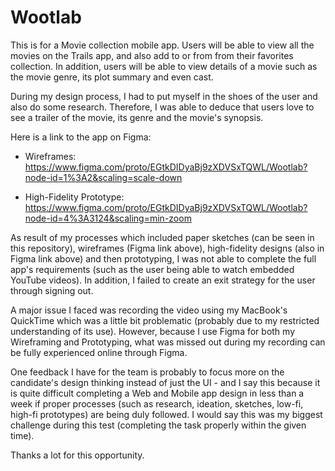# Wootlab

This is for a Movie collection mobile app. Users will be able to view all the movies on the Trails app, and also add to or from from their favorites collection. In addition, users will be able to view details of a movie such as the movie genre, its plot summary and even cast.

During my design process, I had to put myself in the shoes of the user and also do some research. Therefore, I was able to deduce that users love to see a trailer of the movie, its genre and the movie's synopsis.

Here is a link to the app on Figma:

- Wireframes: https://www.figma.com/proto/EGtkDIDyaBj9zXDVSxTQWL/Wootlab?node-id=1%3A2&scaling=scale-down

- High-Fidelity Prototype: https://www.figma.com/proto/EGtkDIDyaBj9zXDVSxTQWL/Wootlab?node-id=4%3A3124&scaling=min-zoom

As result of my processes which included paper sketches (can be seen in this repository), wireframes (Figma link above), high-fidelity designs (also in Figma link above) and then prototyping, I was not able to complete the full app's requirements (such as the user being able to watch embedded YouTube videos). In addition, I failed to create an exit strategy for the user through signing out.

A major issue I faced was recording the video using my MacBook's QuickTime which was a little bit problematic (probably due to my restricted understanding of its use). However, because I use Figma for both my Wireframing and Prototyping, what was missed out during my recording can be fully experienced online through Figma.

One feedback I have for the team is probably to focus more on the candidate's design thinking instead of just the UI - and I say this because it is quite difficult completing a Web and Mobile app design in less than a week if proper processes (such as research, ideation, sketches, low-fi, high-fi prototypes) are being duly followed. I would say this was my biggest challenge during this test (completing the task properly within the given time).

Thanks a lot for this opportunity.
